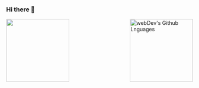 ### Hi there 👋

<!--
**Yhtiyar/Yhtiyar** is a ✨ _special_ ✨ repository because its `README.md` (this file) appears on your GitHub profile.

Here are some ideas to get you started:

- 🔭 I’m currently working on ...
- 🌱 I’m currently learning ...
- 👯 I’m looking to collaborate on ...
- 🤔 I’m looking for help with ...
- 💬 Ask me about ...
- 📫 How to reach me: ...
- 😄 Pronouns: ...
- ⚡ Fun fact: ...
-->
<!--img align="center" src="https://github-readme-stats.vercel.app/api/top-langs/?username=yhtiyar&theme=<Compact >" -->
 <img height="170em" align="left" src="https://github-readme-stats.vercel.app/api?username=yhtiyar&show_icons=true&count_private=true" />
<img height="170em" align="right" alt="webDev's Github Lnguages" src="https://github-readme-stats-eight-theta.vercel.app/api/top-langs/?username=yhtiyar&theme=radical&layout=compact" />
